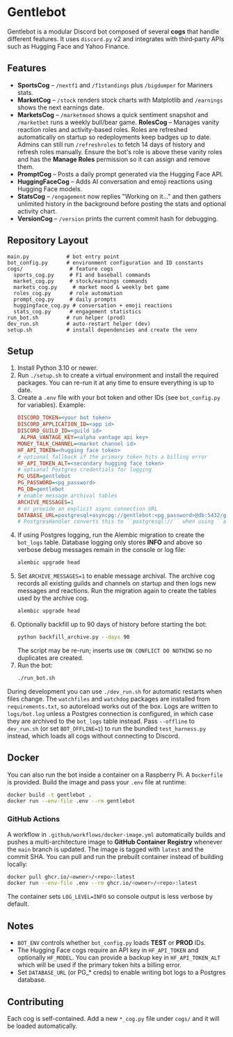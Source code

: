 # Gentlebot
Gentlebot is a modular Discord bot composed of several **cogs** that handle different features.  It uses `discord.py` v2 and integrates with third‑party APIs such as Hugging Face and Yahoo Finance.

## Features
- **SportsCog** – `/nextf1` and `/f1standings` plus `/bigdumper` for Mariners stats.
- **MarketCog** – `/stock` renders stock charts with Matplotlib and `/earnings` shows the next earnings date.
- **MarketsCog** – `/marketmood` shows a quick sentiment snapshot and `/marketbet` runs a weekly bull/bear game.
**RolesCog** – Manages vanity reaction roles and activity-based roles. Roles are
  refreshed automatically on startup so redeployments keep badges up to date.
  Admins can still run `/refreshroles` to fetch 14 days of history and refresh
  roles manually. Ensure the bot's role is above these vanity roles and has the
  **Manage Roles** permission so it can assign and remove them.
- **PromptCog** – Posts a daily prompt generated via the Hugging Face API.
- **HuggingFaceCog** – Adds AI conversation and emoji reactions using Hugging Face models.
- **StatsCog** – `/engagement` now replies "Working on it..." and then gathers
  unlimited history in the background before posting the stats and optional
  activity chart.
- **VersionCog** – `/version` prints the current commit hash for debugging.

## Repository Layout
```
main.py            # bot entry point
bot_config.py      # environment configuration and ID constants
cogs/               # feature cogs
  sports_cog.py     # F1 and baseball commands
  market_cog.py     # stock/earnings commands
  markets_cog.py     # market mood & weekly bet game
  roles_cog.py      # role automation
  prompt_cog.py     # daily prompts
  huggingface_cog.py # conversation + emoji reactions
  stats_cog.py      # engagement statistics
run_bot.sh         # run helper (prod)
dev_run.sh         # auto-restart helper (dev)
setup.sh           # install dependencies and create the venv
```

## Setup
1. Install Python 3.10 or newer.
2. Run `./setup.sh` to create a virtual environment and install the required packages.  You can re-run it at any time to ensure everything is up to date.
3. Create a `.env` file with your bot token and other IDs (see `bot_config.py` for variables).  Example:
   ```ini
   DISCORD_TOKEN=<your bot token>
   DISCORD_APPLICATION_ID=<app id>
   DISCORD_GUILD_ID=<guild id>
    ALPHA_VANTAGE_KEY=<alpha vantage api key>
   MONEY_TALK_CHANNEL=<market channel id>
   HF_API_TOKEN=<hugging face token>
   # optional fallback if the primary token hits a billing error
   HF_API_TOKEN_ALT=<secondary hugging face token>
   # optional Postgres credentials for logging
   PG_USER=gentlebot
   PG_PASSWORD=<pg_password>
   PG_DB=gentlebot
   # enable message archival tables
   ARCHIVE_MESSAGES=1
   # or provide an explicit async connection URL
   DATABASE_URL=postgresql+asyncpg://gentlebot:<pg_password>@db:5432/gentlebot
   # PostgresHandler converts this to ``postgresql://`` when using ``asyncpg``
   ```
4. If using Postgres logging, run the Alembic migration to create the
   `bot_logs` table. Database logging only stores **INFO** and above so
   verbose debug messages remain in the console or log file:
   ```bash
   alembic upgrade head
   ```
5. Set `ARCHIVE_MESSAGES=1` to enable message archival. The archive cog
   records all existing guilds and channels on startup and then logs new
   messages and reactions. Run the migration again to create the tables
   used by the archive cog.
   ```bash
   alembic upgrade head
   ```
6. Optionally backfill up to 90 days of history before starting the bot:
   ```bash
   python backfill_archive.py --days 90
   ```
   The script may be re-run; inserts use `ON CONFLICT DO NOTHING` so no
   duplicates are created.
7. Run the bot:
   ```bash
   ./run_bot.sh
   ```
During development you can use `./dev_run.sh` for automatic restarts when files change. The `watchfiles` and `watchdog` packages are installed from `requirements.txt`, so autoreload works out of the box. Logs are written to `logs/bot.log` unless a Postgres connection is configured, in which case they are archived to the `bot_logs` table instead.
Pass `--offline` to `dev_run.sh` (or set `BOT_OFFLINE=1`) to run the bundled `test_harness.py` instead, which loads all cogs without connecting to Discord.

## Docker
You can also run the bot inside a container on a Raspberry Pi. A `Dockerfile`
is provided. Build the image and pass your `.env` file at runtime:

```bash
docker build -t gentlebot .
docker run --env-file .env --rm gentlebot
```

### GitHub Actions
A workflow in `.github/workflows/docker-image.yml` automatically builds and
pushes a multi-architecture image to **GitHub Container Registry** whenever the
`main` branch is updated. The image is tagged with `latest` and the commit SHA.
You can pull and run the prebuilt container instead of building locally:

```bash
docker pull ghcr.io/<owner>/<repo>:latest
docker run --env-file .env --rm ghcr.io/<owner>/<repo>:latest
```

The container sets `LOG_LEVEL=INFO` so console output is less verbose by default.

## Notes
- `BOT_ENV` controls whether `bot_config.py` loads **TEST** or **PROD** IDs.
 - The Hugging Face cogs require an API key in `HF_API_TOKEN` and optionally `HF_MODEL`.
   You can provide a backup key in `HF_API_TOKEN_ALT` which will be used if the
   primary token hits a billing error.
 - Set `DATABASE_URL` (or PG_* creds) to enable writing bot logs to a Postgres database.

## Contributing
Each cog is self-contained. Add a new `*_cog.py` file under `cogs/` and it will be loaded automatically.
